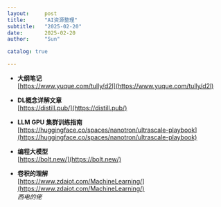 ```yaml
---
layout:     post
title:      "AI资源整理"
subtitle:   "2025-02-20"
date:       2025-02-20
author:     "Sun"

catalog: true

---
```

- **大纲笔记**  
  [https://www.yuque.com/tully/d2l](https://www.yuque.com/tully/d2l)

- **DL概念详解文章**  
  [https://distill.pub/](https://distill.pub/)

- **LLM GPU 集群训练指南**  
  [https://huggingface.co/spaces/nanotron/ultrascale-playbook](https://huggingface.co/spaces/nanotron/ultrascale-playbook)

- **编程大模型**  
  [https://bolt.new/](https://bolt.new/)

- **卷积的理解**  
  [https://www.zdaiot.com/MachineLearning/](https://www.zdaiot.com/MachineLearning/)  
  *西电的佬*